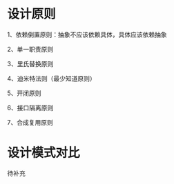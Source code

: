 # 设计原则
1、依赖倒置原则：抽象不应该依赖具体，具体应该依赖抽象<p>
2、单一职责原则<p>
3、里氏替换原则<p>
4、迪米特法则（最少知道原则）<p>
5、开闭原则<p>
6、接口隔离原则<p>
7、合成复用原则

# 设计模式对比
待补充